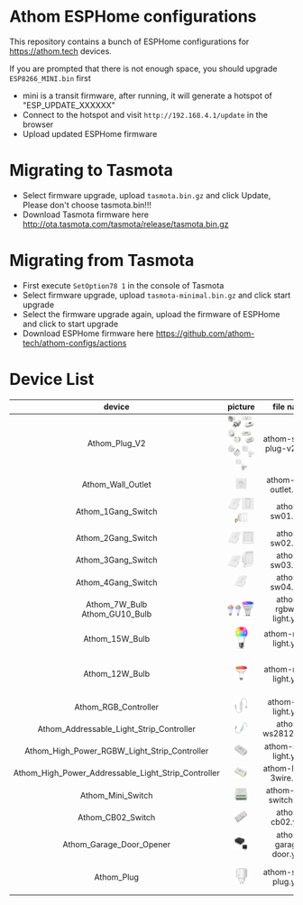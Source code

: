 # Athom ESPHome configurations

This repository contains a bunch of ESPHome configurations for https://athom.tech devices.

If you are prompted that there is not enough space, you should upgrade `ESP8266_MINI.bin` first

- mini is a transit firmware, after running, it will generate a hotspot of "ESP_UPDATE_XXXXXX"
- Connect to the hotspot and visit `http://192.168.4.1/update` in the browser
- Upload updated ESPHome firmware

# Migrating to Tasmota

- Select firmware upgrade, upload `tasmota.bin.gz` and click Update, Please don't choose tasmota.bin!!!
- Download Tasmota firmware here http://ota.tasmota.com/tasmota/release/tasmota.bin.gz

# Migrating from Tasmota

- First execute `SetOption78 1` in the console of Tasmota
- Select firmware upgrade, upload `tasmota-minimal.bin.gz` and click start upgrade
- Select the firmware upgrade again, upload the firmware of ESPHome and click to start upgrade
- Download ESPHome firmware here https://github.com/athom-tech/athom-configs/actions

# Device List
device|picture|file name|notice
:---:|:---:|:---:|:---:
Athom_Plug_V2|<img src="/images/Athom_EU_Plug_V2.png" width="50%" height="20%"><img src="/images/Athom_US_Plug_V2.png" width="50%" height="20%"><img src="/images/Athom_UK_Plug_V2.png" width="50%" height="20%"><img src="/images/Athom_BR_Plug_V2.png" width="50%" height="20%"><img src="/images/Athom_AU_Plug_V2.png" width="50%" height="20%"><img src="/images/Athom_IL_Plug_V2.png" width="50%" height="20%"><img src="/images/Athom_IT_Plug_V2.png" width="50%" height="20%">|athom-smart-plug-v2.yaml
Athom_Wall_Outlet|<img src="/images/Athom_Wall_Outlet.png" width="50%" height="20%">|athom-wall-outlet.yaml
Athom_1Gang_Switch|<img src="/images/Athom_1Gang_Touch_Switch.png" width="50%" height="20%"><img src="/images/Athom_1Gang_Key_Switch.png" width="50%" height="20%"><img src="/images/Athom_1Gang_US_Switch.png" width="50%" height="20%">|athom-sw01.yaml
Athom_2Gang_Switch|<img src="/images/Athom_2Gang_Touch_Switch.png" width="50%" height="20%"><img src="/images/Athom_2Gang_Key_Switch.png" width="50%" height="20%">|athom-sw02.yaml
Athom_3Gang_Switch|<img src="/images/Athom_3Gang_Touch_Switch.png" width="50%" height="20%"><img src="/images/Athom_3Gang_Key_Switch.png" width="50%" height="20%">|athom-sw03.yaml
Athom_4Gang_Switch|<img src="/images/Athom_4Gang_Touch_Swtich.png" width="50%" height="20%">|athom-sw04.yaml
Athom_7W_Bulb<br/>Athom_GU10_Bulb|<img src="/images/Athom_7w_Bulb.png" width="50%" height="20%"><img src="/images/Athom_GU10_Bulb.png" width="50%" height="20%">|athom-rgbww-light.yaml
Athom_15W_Bulb|<img src="/images/Athom_15w_Bulb.png" width="50%" height="20%">|athom-rgbct-light.yaml
Athom_12W_Bulb|<img src="/images/Athom_BR30_Bulb.png" width="50%" height="20%">|athom-rgbct-light.yaml|<h4>Temporarily discontinued</h4>
Athom_RGB_Controller|<img src="/images/Athom_RGB_Controller.png" width="50%" height="20%">|athom-rgb-light.yaml
Athom_Addressable_Light_Strip_Controller|<img src="/images/Athom_3Pin_Controller.png" width="50%" height="20%">|athom-ws2812b.yaml
Athom_High_Power_RGBW_Light_Strip_Controller|<img src="/images/Athom_RGBW_Controller.png" width="50%" height="20%">|athom-rgbw-light.yaml
Athom_High_Power_Addressable_Light_Strip_Controller|<img src="/images/Athom_4Pin_Controller.png" width="50%" height="20%">|athom-ls-4p-3wire.yaml
Athom_Mini_Switch|<img src="/images/Athom_Mini_Relay.png" width="50%" height="20%">|athom-mini-switch.yaml
Athom_CB02_Switch|<img src="/images/Athom_CB02.png" width="50%" height="20%">|athom-cb02.yaml
Athom_Garage_Door_Opener|<img src="/images/Athom_Garage_Door_Opener.png" width="50%" height="20%">|athom-garage-door.yaml
Athom_Plug|<img src="/images/Athom_EU_Plug.png" width="50%" height="20%">|athom-smart-plug.yaml|<h4>Discontinued</h4>
